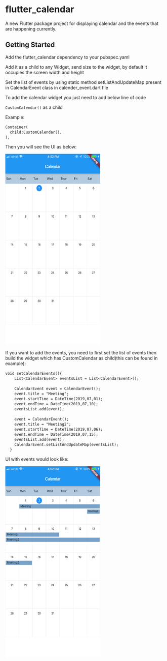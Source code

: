 # flutter_calendar

A new Flutter package project for displaying calendar and the events that are happening currently.

## Getting Started

Add the flutter_calendar dependency to your pubspec.yaml

Add it as a child to any Widget, send size to the widget, by default it occupies the screen width and height

Set the list of events by using static method setListAndUpdateMap present in CalendarEvent class in calender_event.dart file

To add the calendar widget you just need to add below line of code

`CustomCalendar()` as a child

Example:
```
Container(
  child:CustomCalendar(),
);
```

Then you will see the UI as below:


<img src="example/images/no_events.JPG" width="300" height="600" />

If you want to add the events, you need to first set the list of events then build the widget which has CustomCalendar as child(this can be found in example):

```
void setCalendarEvents(){
    List<CalendarEvent> eventsList = List<CalendarEvent>();

    CalendarEvent event = CalendarEvent();
    event.title = "Meeting";
    event.startTime = DateTime(2019,07,01);
    event.endTime = DateTime(2019,07,10);
    eventsList.add(event);

    event = CalendarEvent();
    event.title = "Meeting2";
    event.startTime = DateTime(2019,07,06);
    event.endTime = DateTime(2019,07,15);
    eventsList.add(event);
    CalendarEvent.setListAndUpdateMap(eventsList);
  }
```

UI with events would look like:

<img src="example/images/with_events.JPG" width="300" height="600" />
